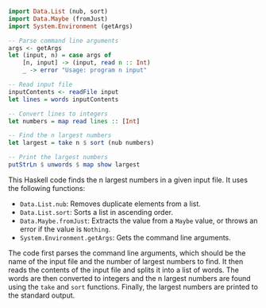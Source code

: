 ```haskell
import Data.List (nub, sort)
import Data.Maybe (fromJust)
import System.Environment (getArgs)

-- Parse command line arguments
args <- getArgs
let (input, n) = case args of
    [n, input] -> (input, read n :: Int)
    _ -> error "Usage: program n input"

-- Read input file
inputContents <- readFile input
let lines = words inputContents

-- Convert lines to integers
let numbers = map read lines :: [Int]

-- Find the n largest numbers
let largest = take n $ sort (nub numbers)

-- Print the largest numbers
putStrLn $ unwords $ map show largest
```

This Haskell code finds the n largest numbers in a given input file. It uses the following functions:

* `Data.List.nub`: Removes duplicate elements from a list.
* `Data.List.sort`: Sorts a list in ascending order.
* `Data.Maybe.fromJust`: Extracts the value from a `Maybe` value, or throws an error if the value is `Nothing`.
* `System.Environment.getArgs`: Gets the command line arguments.

The code first parses the command line arguments, which should be the name of the input file and the number of largest numbers to find. It then reads the contents of the input file and splits it into a list of words. The words are then converted to integers and the n largest numbers are found using the `take` and `sort` functions. Finally, the largest numbers are printed to the standard output.